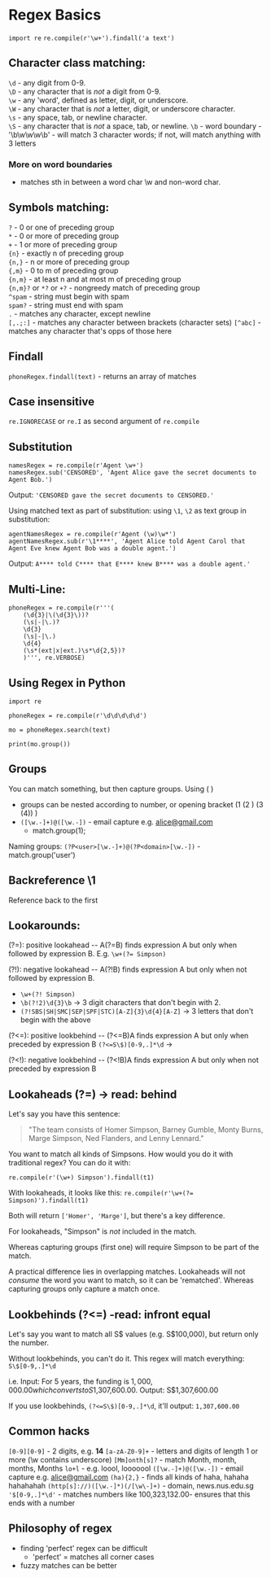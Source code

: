# Regex Basics

`import re`
`re.compile(r'\w+').findall('a text')`

## Character class matching:
`\d` - any digit from 0-9.  
`\D` - any character that is *not* a digit from 0-9.  
`\w` - any 'word', defined as letter, digit, or underscore.  
`\W` - any character that is *not* a letter, digit, or underscore character.  
`\s` - any space, tab, or newline character.  
`\S` - any character that is *not* a space, tab, or newline. 
`\b` - word boundary - '\b\w\w\w\b' - will match 3 character words; if not, will match anything with 3 letters 

### More on word boundaries
- matches sth in between a word char \w and non-word char. 

## Symbols matching:
`?` - 0 or one of preceding group  
`*` - 0 or more of preceding group  
`+` - 1 or more of preceding group  
`{n}` - exactly n of preceding group  
`{n,}` - n or more of preceding group  
`{,m}` - 0 to m of preceding group  
`{n,m}` - at least n and at most m of preceding group  
`{n,m}?` or `*?` or `+?` - nongreedy match of preceding group  
`^spam` - string must begin with spam  
`spam?` - string must end with spam  
`.` - matches any character, except newline  
`[,.;:]` - matches any character between brackets  (character sets)
`[^abc]` - matches any character that's opps of those here

## Findall
`phoneRegex.findall(text)` - returns an array of matches  

## Case insensitive
`re.IGNORECASE` or `re.I` as second argument of `re.compile`

## Substitution
```
namesRegex = re.compile(r'Agent \w+')
namesRegex.sub('CENSORED', 'Agent Alice gave the secret documents to Agent Bob.')
```

Output: `'CENSORED gave the secret documents to CENSORED.'`

Using matched text as part of substitution: using `\1`, `\2` as text group in substitution:
```
agentNamesRegex = re.compile(r'Agent (\w)\w*')
agentNamesRegex.sub(r'\1****', 'Agent Alice told Agent Carol that Agent Eve knew Agent Bob was a double agent.')
```
Output: `A**** told C**** that E**** knew B**** was a double agent.'`

## Multi-Line:
```
phoneRegex = re.compile(r'''(
    (\d{3}|\(\d{3}\))?
    (\s|-|\.)?
    \d{3}
    (\s|-|\.)
    \d{4}
    (\s*(ext|x|ext.)\s*\d{2,5})?  
    )''', re.VERBOSE)
```

## Using Regex in Python
```
import re

phoneRegex = re.compile(r'\d\d\d\d\d')

mo = phoneRegex.search(text)

print(mo.group())

```
## Groups
You can match something, but then capture groups. Using ( )
- groups can be nested according to number, or opening bracket (1 (2 ) (3 (4)) ) 
- `([\w.-]+)@([\w.-])` - email capture e.g. alice@gmail.com
    - match.group(1); 

Naming groups:
`(?P<user>[\w.-]+)@(?P<domain>[\w.-])` - match.group('user')

## Backreference \1
Reference back to the first 

## Lookarounds:
(?=): positive lookahead -- A(?=B) finds expression A but only when followed by expression B. E.g. `\w+(?= Simpson)` 

(?!): negative lookahead -- A(?!B) finds expression A but only when not followed by expression B. 
- `\w+(?! Simpson)` 
- `\b(?!2)\d{3}\b` -> 3 digit characters that don't begin with 2. 
- `(?!SBS|SH|SMC|SEP|SPF|STC)[A-Z]{3}\d{4}[A-Z]` -> 3 letters that don't begin with the above

(?<=): positive lookbehind -- (?<=B)A finds expression A but only when preceded by expression B  `(?<=S\$)[0-9,.]*\d` -> 

(?<!): negative lookbehind -- (?<!B)A finds expression A but only when not preceded by expression B

## Lookaheads (?=) -> read: behind 
Let's say you have this sentence: 
> "The team consists of Homer Simpson, Barney Gumble, Monty Burns, Marge Simpson, Ned Flanders, and Lenny Lennard."

You want to match all kinds of Simpsons. How would you do it with traditional regex? You can do it with:

`re.compile(r'(\w+) Simpson').findall(t1)`

With lookaheads, it looks like this:
`re.compile(r'\w+(?= Simpson)').findall(t1)`

Both will return `['Homer', 'Marge']`, but there's a key difference. 

For lookaheads, "Simpson" is *not* included in the match. 

Whereas capturing groups (first one) will require Simpson to be part of the match. 

A practical difference lies in overlapping matches. Lookaheads will not *consume* the word you want to match, so it can be 'rematched'. Whereas capturing groups only capture a match once. 

## Lookbehinds (?<=) -read: infront equal
Let's say you want to match all S$ values (e.g. S$100,000), but return only the number. 

Without lookbehinds, you can't do it. This regex will match everything:
`S\$[0-9,.]*\d`

i.e. Input: For 5 years, the funding is $1,000,000.00 which converts to S$1,307,600.00.
Output: S$1,307,600.00

If you use lookbehinds, `(?<=S\$)[0-9,.]*\d`, it'll output: `1,307,600.00`

## Common hacks
`[0-9][0-9]` - 2 digits, e.g. **14** 
`[a-zA-Z0-9]+` - letters and digits of length 1 or more (\w contains underscore)
`[Mm]onth[s]?` - match Month, month, months, Months
`lo+l` - e.g. loool, looooool
`([\w.-]+)@([\w.-])` - email capture e.g. alice@gmail.com
`(ha){2,}` - finds all kinds of haha, hahaha hahahahah
`(http[s]://)([\w.-]*)(/[\w\-]+)` - domain, news.nus.edu.sg  
`'$[0-9,.]*\d'` - matches numbers like 100,323,132.00- ensures that this ends with a number

## Philosophy of regex
- finding 'perfect' regex can be difficult 
    -  'perfect' = matches all corner cases
- fuzzy matches can be better

